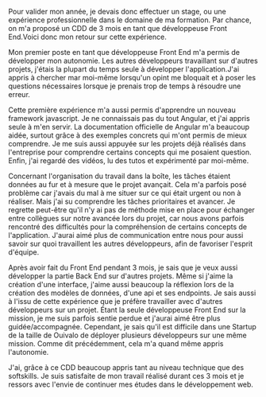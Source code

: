 Pour valider mon année, je devais donc effectuer un stage, ou une expérience professionnelle dans le domaine de ma formation. Par chance, on m'a proposé un CDD de 3 mois en tant que développeuse Front End.Voici donc mon retour sur cette expérience.

Mon premier poste en tant que développeuse Front End m'a permis de développer mon autonomie. Les autres développeurs travaillant sur d'autres projets, j'étais la plupart du temps seule à développer l'application.J'ai appris à chercher mar moi-même lorsqu'un opint me bloquait et à poser les questions nécessaires lorsque je prenais trop de temps à résoudre une erreur.

Cette première expérience m'a aussi permis d'apprendre un nouveau framework javascript. Je ne connaissais pas du tout Angular, et j'ai appris seule à m'en servir. La documentation officielle de Angular m'a beaucoup aidée, surtout grâce à des exemples concrets qui m'ont permis de mieux comprendre. Je me suis aussi appuyée sur les projets déjà réalisés dans l'entreprise pour comprendre certains concepts qui me posaient question. Enfin, j'ai regardé des vidéos, lu des tutos et expérimenté par moi-même.

Concernant l'organisation du travail dans la boîte, les tâches étaient données au fur et à mesure que le projet avançait. Cela m'a parfois posé problème car j'avais du mal à me situer sur ce qui était urgent ou non à réaliser. Mais j'ai su comprendre les tâches prioritaires et avancer. Je regrette peut-être qu'il n'y ai pas de méthode mise en place pour échanger entre collègues sur notre avancée lors du projet, car nous avons parfois rencontré des difficultés pour la compréhension de certains concepts de l'application. J'aurai aimé plus de communication entre nous pour aussi savoir sur quoi travaillent les autres développeurs, afin de favoriser l'esprit d'équipe.

Après avoir fait du Front End pendant 3 mois, je sais que je veux aussi développer la partie Back End sur d'autres projets. Même si j'aime la création d'une interface, j'aime aussi beaucoup la réflexion lors de la création des modèles de données, d'une api et ses endpoints. Je sais aussi à l'issu de cette expérience que je préfère travailler avec d'autres développeurs sur un projet. Étant la seule développeuse Front End sur la mission, je me suis parfois sentie perdue et j'aurai aimé être plus guidée/accompagnée. Cependant, je sais qu'il est difficile dans une Startup de la taille de Ouivalo de déployer plusieurs développeurs sur une même mission. Comme dit précédemment, cela m'a quand même appris l'autonomie.

J'ai, grâce à ce CDD beaucoup appris tant au niveau technique que des softskills. Je suis satisfaite de mon travail réalisé durant ces 3 mois et je ressors avec l'envie de continuer mes études dans le développement web.
